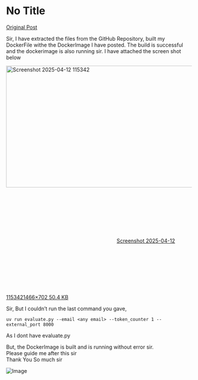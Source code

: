 # No Title

[Original Post](https://discourse.onlinedegree.iitm.ac.in/t/171477/12)

<p>Sir, I have extracted the files from the GitHub Repository, built my DockerFile withe the DockerImage I have posted. The build is successful and the dockerimage is also running sir. I have attached the screen shot below</p>
<p><div class="lightbox-wrapper"><a class="lightbox" href="https://europe1.discourse-cdn.com/flex013/uploads/iitm/original/3X/5/f/5f58734cfd90a7011b3effca56b9023d51b773c0.png" data-download-href="/uploads/short-url/dBsRyoAfPZZ0uPWv6BaWMFfsBWM.png?dl=1" title="Screenshot 2025-04-12 115342" rel="noopener nofollow ugc"><img src="https://europe1.discourse-cdn.com/flex013/uploads/iitm/original/3X/5/f/5f58734cfd90a7011b3effca56b9023d51b773c0.png" alt="Screenshot 2025-04-12 115342" data-base62-sha1="dBsRyoAfPZZ0uPWv6BaWMFfsBWM" width="690" height="330" data-dominant-color="141C22"><div class="meta"><svg class="fa d-icon d-icon-far-image svg-icon" aria-hidden="true"><use href="#far-image"></use></svg><span class="filename">Screenshot 2025-04-12 115342</span><span class="informations">1466×702 50.4 KB</span><svg class="fa d-icon d-icon-discourse-expand svg-icon" aria-hidden="true"><use href="#discourse-expand"></use></svg></div></a></div></p>
<p>Sir, But I couldn’t run the last command you gave,</p>
<pre><code class="lang-auto">uv run evaluate.py --email &lt;any email&gt; --token_counter 1 --external_port 8000
</code></pre>
<p>As I dont have evaluate.py</p>
<p>But, the DockerImage is built and is running without error sir.<br>
Please guide me after this sir<br>
Thank You So much sir</p>

![Image](https://europe1.discourse-cdn.com/flex013/uploads/iitm/original/3X/5/f/5f58734cfd90a7011b3effca56b9023d51b773c0.png)